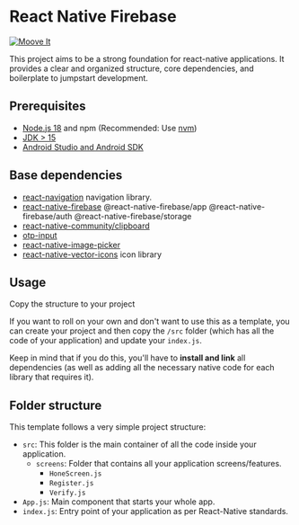 # React Native Firebase
[![Moove It](https://circleci.com/gh/moove-it/react-native-template.svg?style=svg)](https://app.circleci.com/pipelines/github/moove-it/react-native-template?branch=master)

This project aims to be a strong foundation for react-native applications. It provides a clear and organized structure, core dependencies, and boilerplate to jumpstart development.

## Prerequisites

- [Node.js 18](https://nodejs.org) and npm (Recommended: Use [nvm](https://github.com/nvm-sh/nvm))
- [JDK > 15](https://www.oracle.com/java/technologies/javase-jdk15-downloads.html)
- [Android Studio and Android SDK](https://developer.android.com/studio)

## Base dependencies


- [react-navigation](https://reactnavigation.org/) navigation library.
- [react-native-firebase](https://https://rnfirebase.io/)
 @react-native-firebase/app
 @react-native-firebase/auth
 @react-native-firebase/storage
- [react-native-community/clipboard](https://https://github.com/react-native-community/cli/) 
- [otp-input](https://https://www.npmjs.com/package/@twotalltotems/react-native-otp-input)
- [react-native-image-picker](https://https://www.npmjs.com/package/react-native-image-picker) 
- [react-native-vector-icons](https://https://www.npmjs.com/package/react-native-vector-icons) icon library



## Usage
Copy the structure to your project

If you want to roll on your own and don't want to use this as a template, you can create your project and then copy the `/src` folder (which has all the code of your application) and update your `index.js`.

Keep in mind that if you do this, you'll have to **install and link** all dependencies (as well as adding all the necessary native code for each library that requires it).

## Folder structure

This template follows a very simple project structure:

- `src`: This folder is the main container of all the code inside your application.
  - `screens`: Folder that contains all your application screens/features.
    - `HoneScreen.js`
    - `Register.js`
    - `Verify.js`
- `App.js`: Main component that starts your whole app.
- `index.js`: Entry point of your application as per React-Native standards.

